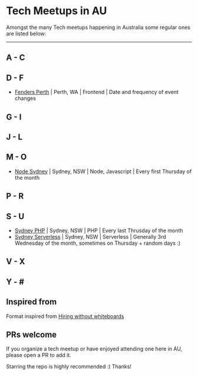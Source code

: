 # Tech Meetups in AU

Amongst the many Tech meetups happening in Australia some regular ones are listed below:

---

## A - C

## D - F

* [Fenders Perth](https://www.meetup.com/Front-End-Web-Developers-Perth/) | Perth, WA | Frontend | Date and frequency of event changes

## G - I

## J - L

## M - O

* [Node Sydney](https://www.meetup.com/node-sydney/) | Sydney, NSW | Node, Javascript | Every first Thursday of the month

## P - R

## S - U

* [Sydney PHP](https://www.meetup.com/SydPHP/) | Sydney, NSW | PHP | Every last Thrusday of the month
* [Sydney Serverless](https://www.meetup.com/Sydney-Serverless-Meetup-Group/) | Sydney, NSW | Serverless | Generally 3rd Wednesday of the month, sometimes on Thursday + random days :)

## V - X

## Y - \#

## Inspired from

Format inspired from [Hiring without whiteboards](https://github.com/poteto/hiring-without-whiteboards)

## PRs welcome

If you organize a tech meetup or have enjoyed attending one here in AU, please open a PR to add it. 

Starring the repo is highly recommended :) Thanks!
